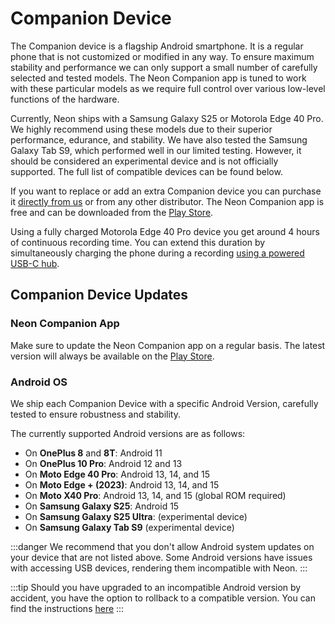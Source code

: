 # Companion Device

The Companion device is a flagship Android smartphone. It is a regular phone that is not customized or modified in any way. To ensure maximum stability and performance we can only support a small number of carefully selected and tested models. The Neon Companion app is tuned to work with these particular models as we require full control over various low-level functions of the hardware.

Currently, Neon ships with a Samsung Galaxy S25 or Motorola Edge 40 Pro. We highly recommend using these models due to their superior performance, edurance, and stability. We have also tested the Samsung Galaxy Tab S9, which performed well in our limited testing. However, it should be considered an experimental device and is not officially supported. The full list of compatible devices can be found below.

If you want to replace or add an extra Companion device you can purchase it [directly from us](https://pupil-labs.com/products/neon) or from any other distributor. The Neon Companion app is free and can be downloaded from the [Play Store](https://play.google.com/store/apps/details?id=com.pupillabs.neoncomp).

Using a fully charged Motorola Edge 40 Pro device you get around 4 hours of continuous recording time. You can extend this duration by simultaneously charging the phone during a recording [using a powered USB-C hub](/hardware/using-a-usb-hub/).

## Companion Device Updates

### Neon Companion App

Make sure to update the Neon Companion app on a regular basis. The latest version will always be available on the
[Play Store](https://play.google.com/store/apps/details?id=com.pupillabs.neoncomp).

### Android OS

We ship each Companion Device with a specific Android Version, carefully tested to ensure robustness and stability.

The currently supported Android versions are as follows:

- On **OnePlus 8** and **8T**: Android 11
- On **OnePlus 10 Pro**: Android 12 and 13
- On **Moto Edge 40 Pro**: Android 13, 14, and 15
- On **Moto Edge + (2023)**: Android 13, 14, and 15
- On **Moto X40 Pro**: Android 13, 14, and 15 (global ROM required)
- On **Samsung Galaxy S25**: Android 15
- On **Samsung Galaxy S25 Ultra**: (experimental device)
- On **Samsung Galaxy Tab S9** (experimental device)

:::danger
We recommend that you don't allow Android system updates on your device that are not listed above. Some Android versions have issues with accessing USB devices, rendering them incompatible with Neon.
:::

:::tip
Should you have upgraded to an incompatible Android version by accident, you have the
option to rollback to a compatible version. You can find the instructions
[here](/data-collection/troubleshooting/#i-accidentally-updated-my-companion-device-to-an-incompatible-android-version)
:::
